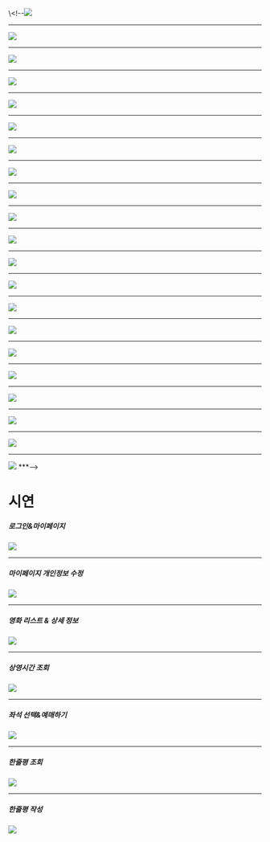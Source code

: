 \\<!--![](https://github.com/CalmSpirit/SSangyoungTheaterProject/blob/master/readme_resources/png/1.png)
***
![](https://github.com/CalmSpirit/SSangyoungTheaterProject/blob/master/readme_resources/png/2.png)
***
![](https://github.com/CalmSpirit/SSangyoungTheaterProject/blob/master/readme_resources/png/3.png)
***
![](https://github.com/CalmSpirit/SSangyoungTheaterProject/blob/master/readme_resources/png/4.png)
***
![](https://github.com/CalmSpirit/SSangyoungTheaterProject/blob/master/readme_resources/png/5.png)
***
![](https://github.com/CalmSpirit/SSangyoungTheaterProject/blob/master/readme_resources/png/6.png)
***
![](https://github.com/CalmSpirit/SSangyoungTheaterProject/blob/master/readme_resources/png/7.png)
***
![](https://github.com/CalmSpirit/SSangyoungTheaterProject/blob/master/readme_resources/png/8.png)
***
![](https://github.com/CalmSpirit/SSangyoungTheaterProject/blob/master/readme_resources/png/9.png)
***
![](https://github.com/CalmSpirit/SSangyoungTheaterProject/blob/master/readme_resources/png/10.png)
***
![](https://github.com/CalmSpirit/SSangyoungTheaterProject/blob/master/readme_resources/png/11.png)
***
![](https://github.com/CalmSpirit/SSangyoungTheaterProject/blob/master/readme_resources/png/12.png)
***
![](https://github.com/CalmSpirit/SSangyoungTheaterProject/blob/master/readme_resources/png/13.png)
***
![](https://github.com/CalmSpirit/SSangyoungTheaterProject/blob/master/readme_resources/png/14.png)
***
![](https://github.com/CalmSpirit/SSangyoungTheaterProject/blob/master/readme_resources/png/15.png)
***
![](https://github.com/CalmSpirit/SSangyoungTheaterProject/blob/master/readme_resources/png/16.png)
***
![](https://github.com/CalmSpirit/SSangyoungTheaterProject/blob/master/readme_resources/png/17.png)
***
![](https://github.com/CalmSpirit/SSangyoungTheaterProject/blob/master/readme_resources/png/18.png)
***
![](https://github.com/CalmSpirit/SSangyoungTheaterProject/blob/master/readme_resources/png/19.png)
***
![](https://github.com/CalmSpirit/SSangyoungTheaterProject/blob/master/readme_resources/png/20.png)
***
![](https://github.com/CalmSpirit/SSangyoungTheaterProject/blob/master/readme_resources/png/21.png)
***-->
# 시연
##### 로그인&마이페이지
![](https://github.com/CalmSpirit/SSangyoungTheaterProject/blob/master/readme_resources/gif/%EB%A1%9C%EA%B7%B8%EC%9D%B8-%EB%A7%88%EC%9D%B4%ED%8E%98%EC%9D%B4%EC%A7%80.gif)
***
##### 마이페이지 개인정보 수정
![](https://github.com/CalmSpirit/SSangyoungTheaterProject/blob/master/readme_resources/gif/%EB%A7%88%EC%9D%B4%ED%8E%98%EC%9D%B4%EC%A7%80%EC%A0%95%EB%B3%B4%EC%88%98%EC%A0%95.gif)
***
##### 영화 리스트 & 상세 정보
![](https://github.com/CalmSpirit/SSangyoungTheaterProject/blob/master/readme_resources/gif/%EC%98%81%ED%99%94%20%EC%83%81%EC%84%B8%EC%A1%B0%ED%9A%8C.gif)
***
##### 상영시간 조회
![](https://github.com/CalmSpirit/SSangyoungTheaterProject/blob/master/readme_resources/gif/%EC%83%81%EC%98%81%EC%A1%B0%ED%9A%8C.gif)
***
##### 좌석 선택&예매하기
![](https://github.com/CalmSpirit/SSangyoungTheaterProject/blob/master/readme_resources/gif/%EC%A2%8C%EC%84%9D%EC%98%88%EB%A7%A4.gif)
***
##### 한줄평 조회
![](https://github.com/CalmSpirit/SSangyoungTheaterProject/blob/master/readme_resources/gif/%ED%95%9C%EC%A4%84%ED%8F%89%20%EC%A1%B0%ED%9A%8C%26%EC%9E%91%EC%84%B1%EC%98%88%EC%99%B8%EC%B2%98%EB%A6%AC.gif)
***
##### 한줄평 작성
![](https://github.com/CalmSpirit/SSangyoungTheaterProject/blob/master/readme_resources/gif/%ED%95%9C%EC%A4%84%ED%8F%89%20%EC%9E%91%EC%84%B1.gif)
